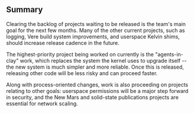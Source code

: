 ## Summary

Clearing the backlog of projects waiting to be released is the team's main goal for the next few months.  Many of the other current projects, such as logging, Vere build system improvements, and userspace Kelvin shims, should increase release cadence in the future.

The highest-priority project being worked on currently is the "agents-in-clay" work, which replaces the system the kernel uses to upgrade itself -- the new system is much simpler and more reliable.  Once this is released, releasing other code will be less risky and can proceed faster.

Along with process-oriented changes, work is also proceeding on projects relating to other goals: userspace permissions will be a major step forward in security, and the New Mars and solid-state publications projects are essential for network scaling.
